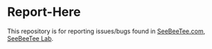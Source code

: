 Report-Here
===========

This repository is for reporting issues/bugs found in [SeeBeeTee.com](http://seebeetee.com "Creative Blogging Tips"), [SeeBeeTee Lab](http://lab.seebeetee.com "Lab of Creative Blogging Tips").
